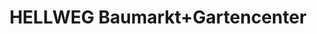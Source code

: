 ---
title: "HELLWEG Baumarkt+Gartencenter"
url: /hattingen/hellweg-baumarkt-gartencenter/
shop: Garten-Center
---